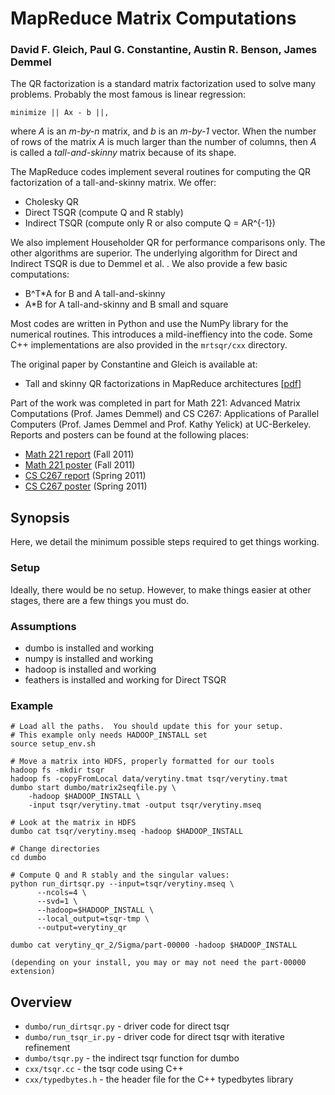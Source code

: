MapReduce Matrix Computations
======

### David F. Gleich, Paul G. Constantine, Austin R. Benson, James Demmel

The QR factorization is a standard matrix factorization used to solve
many problems.  Probably the most famous is linear regression:

    minimize || Ax - b ||,

where _A_ is an _m-by-n_ matrix, and _b_ is an _m-by-1_ vector.
When the number of rows of the matrix _A_ is much larger than
the number of columns, then _A_ is called a _tall-and-skinny_
matrix because of its shape.

The MapReduce codes implement several routines for computing the QR
factorization of a tall-and-skinny matrix.  We offer:

* Cholesky QR
* Direct TSQR (compute Q and R stably)
* Indirect TSQR (compute only R or also compute Q = AR^{-1})

We also implement Householder QR for performance comparisons only.  The other
algorithms are superior.  The underlying algorithm for Direct and Indirect
TSQR is due to Demmel et al. .  We also provide a few basic computations:

* B^T*A for B and A tall-and-skinny
* A*B for A tall-and-skinny and B small and square

Most codes are written in Python and use the NumPy library
for the numerical routines.  This introduces a mild-ineffiency
into the code.  Some C++ implementations are also provided in the 
`mrtsqr/cxx` directory.

The original paper by Constantine and Gleich is available at:

* Tall and skinny QR factorizations in MapReduce architectures [[pdf](http://www.cs.purdue.edu/homes/dgleich/publications/Constantine%202011%20-%20TSQR.pdf)]

Part of the work was completed in part for Math 221: Advanced Matrix Computations (Prof. James Demmel) and CS C267: Applications of Parallel Computers (Prof. James Demmel and Prof. Kathy Yelick) at UC-Berkeley.  Reports and posters can be found at the following places:

* [Math 221 report](http://arbenson.github.com/portfolio/Math221/AustinBenson-math221-report.pdf) (Fall 2011)
* [Math 221 poster](http://arbenson.github.com/portfolio/Math221/AustinBenson-math221-poster.pdf) (Fall 2011)
* [CS C267 report](http://arbenson.github.com/portfolio/CS267/AustinBenson-cs267-report.pdf) (Spring 2011)
* [CS C267 poster](http://arbenson.github.com/portfolio/CS267/AustinBenson-cs267-poster.pdf) (Spring 2011)

Synopsis
--------

Here, we detail the minimum possible steps required to get things
working.

### Setup

Ideally, there would be no setup.  However, to make things easier
at other stages, there are a few things you must do.

### Assumptions

* dumbo is installed and working
* numpy is installed and working
* hadoop is installed and working
* feathers is installed and working for Direct TSQR

### Example

    # Load all the paths.  You should update this for your setup.
    # This example only needs HADOOP_INSTALL set
    source setup_env.sh
    
    # Move a matrix into HDFS, properly formatted for our tools
    hadoop fs -mkdir tsqr
    hadoop fs -copyFromLocal data/verytiny.tmat tsqr/verytiny.tmat
    dumbo start dumbo/matrix2seqfile.py \
        -hadoop $HADOOP_INSTALL \
        -input tsqr/verytiny.tmat -output tsqr/verytiny.mseq
    
    # Look at the matrix in HDFS
    dumbo cat tsqr/verytiny.mseq -hadoop $HADOOP_INSTALL

    # Change directories
    cd dumbo

    # Compute Q and R stably and the singular values:
    python run_dirtsqr.py --input=tsqr/verytiny.mseq \
          --ncols=4 \
          --svd=1 \
          --hadoop=$HADOOP_INSTALL \
          --local_output=tsqr-tmp \
          --output=verytiny_qr

    dumbo cat verytiny_qr_2/Sigma/part-00000 -hadoop $HADOOP_INSTALL

    (depending on your install, you may or may not need the part-00000 extension)

Overview
--------

* `dumbo/run_dirtsqr.py` - driver code for direct tsqr
* `dumbo/run_tsqr_ir.py` - driver code for direct tsqr with iterative refinement
* `dumbo/tsqr.py` - the indirect tsqr function for dumbo
* `cxx/tsqr.cc` - the tsqr code using C++
* `cxx/typedbytes.h` - the header file for the C++ typedbytes library
